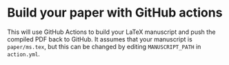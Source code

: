 Build your paper with GitHub actions
====================================

This will use GitHub Actions to build your LaTeX manuscript and push the compiled PDF back to GitHub. It assumes that your manuscript is `paper/ms.tex`, but this can be changed by editing `MANUSCRIPT_PATH` in `action.yml`.
